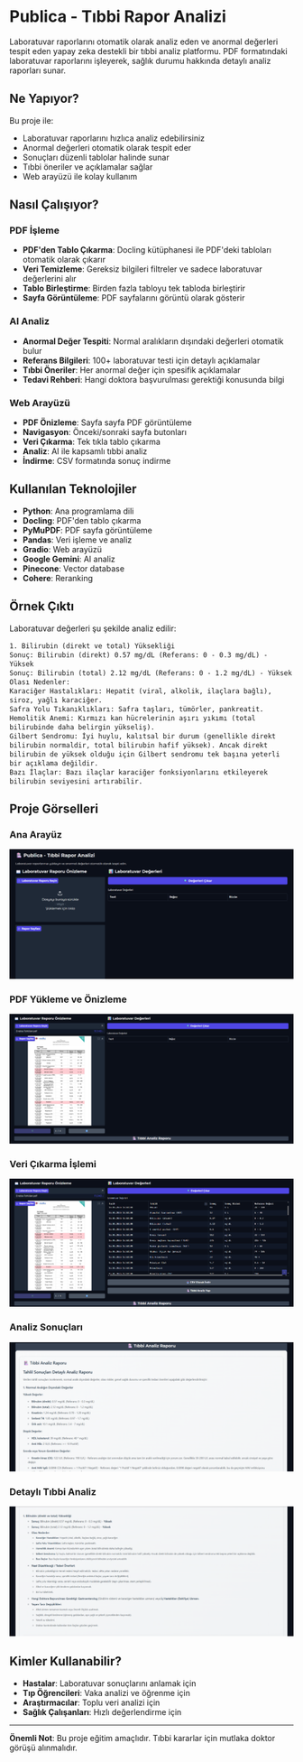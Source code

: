 #  Publica - Tıbbi Rapor Analizi

Laboratuvar raporlarını otomatik olarak analiz eden ve anormal değerleri tespit eden yapay zeka destekli bir tıbbi analiz platformu. PDF formatındaki laboratuvar raporlarını işleyerek, sağlık durumu hakkında detaylı analiz raporları sunar.

##  Ne Yapıyor?

Bu proje ile:
-  Laboratuvar raporlarını hızlıca analiz edebilirsiniz
-  Anormal değerleri otomatik olarak tespit eder
-  Sonuçları düzenli tablolar halinde sunar
-  Tıbbi öneriler ve açıklamalar sağlar
-  Web arayüzü ile kolay kullanım

##  Nasıl Çalışıyor?

###  PDF İşleme
- **PDF'den Tablo Çıkarma**: Docling kütüphanesi ile PDF'deki tabloları otomatik olarak çıkarır
- **Veri Temizleme**: Gereksiz bilgileri filtreler ve sadece laboratuvar değerlerini alır
- **Tablo Birleştirme**: Birden fazla tabloyu tek tabloda birleştirir
- **Sayfa Görüntüleme**: PDF sayfalarını görüntü olarak gösterir

###  AI Analiz
- **Anormal Değer Tespiti**: Normal aralıkların dışındaki değerleri otomatik bulur
- **Referans Bilgileri**: 100+ laboratuvar testi için detaylı açıklamalar
- **Tıbbi Öneriler**: Her anormal değer için spesifik açıklamalar
- **Tedavi Rehberi**: Hangi doktora başvurulması gerektiği konusunda bilgi

###  Web Arayüzü
- **PDF Önizleme**: Sayfa sayfa PDF görüntüleme
- **Navigasyon**: Önceki/sonraki sayfa butonları
- **Veri Çıkarma**: Tek tıkla tablo çıkarma
- **Analiz**: AI ile kapsamlı tıbbi analiz
- **İndirme**: CSV formatında sonuç indirme

##  Kullanılan Teknolojiler

- **Python**: Ana programlama dili
- **Docling**: PDF'den tablo çıkarma
- **PyMuPDF**: PDF sayfa görüntüleme
- **Pandas**: Veri işleme ve analiz
- **Gradio**: Web arayüzü
- **Google Gemini**: AI analiz
- **Pinecone**: Vector database
- **Cohere**: Reranking

##  Örnek Çıktı

Laboratuvar değerleri şu şekilde analiz edilir:
```text
1. Bilirubin (direkt ve total) Yüksekliği
Sonuç: Bilirubin (direkt) 0.57 mg/dL (Referans: 0 - 0.3 mg/dL) - Yüksek
Sonuç: Bilirubin (total) 2.12 mg/dL (Referans: 0 - 1.2 mg/dL) - Yüksek
Olası Nedenler:
Karaciğer Hastalıkları: Hepatit (viral, alkolik, ilaçlara bağlı), siroz, yağlı karaciğer.
Safra Yolu Tıkanıklıkları: Safra taşları, tümörler, pankreatit.
Hemolitik Anemi: Kırmızı kan hücrelerinin aşırı yıkımı (total bilirubinde daha belirgin yükseliş).
Gilbert Sendromu: İyi huylu, kalıtsal bir durum (genellikle direkt bilirubin normaldir, total bilirubin hafif yüksek). Ancak direkt bilirubin de yüksek olduğu için Gilbert sendromu tek başına yeterli bir açıklama değildir.
Bazı İlaçlar: Bazı ilaçlar karaciğer fonksiyonlarını etkileyerek bilirubin seviyesini artırabilir.
```

##  Proje Görselleri

### Ana Arayüz
![Ana Arayüz](images/1.png)

### PDF Yükleme ve Önizleme
![PDF Yükleme](images/2.png)

### Veri Çıkarma İşlemi
![Veri Çıkarma](images/3.png)

### Analiz Sonuçları
![Analiz Sonuçları](images/4.png)

### Detaylı Tıbbi Analiz
![Tıbbi Analiz](images/5.png)

##  Kimler Kullanabilir?

- **Hastalar**: Laboratuvar sonuçlarını anlamak için
- **Tıp Öğrencileri**: Vaka analizi ve öğrenme için
- **Araştırmacılar**: Toplu veri analizi için
- **Sağlık Çalışanları**: Hızlı değerlendirme için

---

**Önemli Not**: Bu proje eğitim amaçlıdır. Tıbbi kararlar için mutlaka doktor görüşü alınmalıdır.

